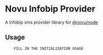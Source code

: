# Novu Infobip Provider

A Infobip sms provider library for [@novu/node](https://github.com/novuhq/novu)

## Usage

```javascript
    FILL IN THE INITIALIZATION USAGE
```
